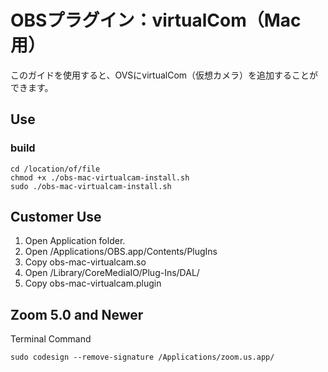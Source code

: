 # OBSプラグイン：virtualCom（Mac用）

このガイドを使用すると、OVSにvirtualCom（仮想カメラ）を追加することができます。

## Use
### build
```bash:Terminal Command
cd /location/of/file
chmod +x ./obs-mac-virtualcam-install.sh  
sudo ./obs-mac-virtualcam-install.sh
```

## Customer Use

1. Open Application folder.
2. Open /Applications/OBS.app/Contents/PlugIns
3. Copy obs-mac-virtualcam.so
4. Open /Library/CoreMediaIO/Plug-Ins/DAL/
5. Copy obs-mac-virtualcam.plugin


## Zoom 5.0 and Newer
Terminal Command
```
sudo codesign --remove-signature /Applications/zoom.us.app/
```
